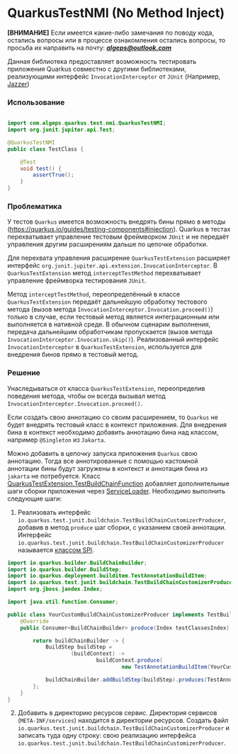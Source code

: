 # QuarkusTestNMI (No Method Inject)

**[ВНИМАНИЕ]** Если имеется какие-либо замечания по поводу кода, остались вопросы или в процессе ознакомления остались
вопросы, то просьба их направить на почту: ***algeps@outlook.com***

Данная библиотека предоставляет возможность тестировать приложения Quarkus совместно с другими библиотеками,
реализующими интерфейс `InvocationInterceptor` от `JUnit` (Например,
[Jazzer](https://github.com/CodeIntelligenceTesting/jazzer))

### Использование

```java

import com.algeps.quarkus.test.nmi.QuarkusTestNMI;
import org.junit.jupiter.api.Test;

@QuarkusTestNMI
public class TestClass {

    @Test
    void test() {
        assertTrue();
    }
}
```

### Проблематика

У тестов `Quarkus` имеется возможность внедрять бины прямо в
методы (https://quarkus.io/guides/testing-components#injection). Quarkus в тестах перехватывает управление тестовым
фреймворком `JUnit` и не передаёт управления другим расширениям дальше по цепочке обработки.

Для перехвата управления расширение `QuarkusTestExtension` расширяет интерфейс
`org.junit.jupiter.api.extension.InvocationInterceptor`. В `QuarkusTestExtension` метод `interceptTestMethod`
перехватывает управление фреймворка тестирования `JUnit`.

Метод `interceptTestMethod`, переопределённый в классе `QuarkusTestExtension` передаёт дальнейшую обработку тестового
метода (вызов метода `InvocationInterceptor.Invocation.proceed()`) только в случае, если тестовый метод является
интеграционным или выполняется в нативной среде. В обычном сценарии
выполнения, передача дальнейшим обработчикам пропускается (вызов метода `InvocationInterceptor.Invocation.skip()`).
Реализованный интерфейс `InvocationInterceptor` в `QuarkusTestExtension`, используется для внедрения бинов прямо в
тестовый метод.

### Решение

Унаследываться от класса `QuarkusTestExtension`, переопределив поведения метода, чтобы он всегда вызывал метод
`InvocationInterceptor.Invocation.proceed()`.

Если создать свою аннотацию со своим расширением, то `Quarkus` не будет внедрять тестовый класс в контекст приложения.
Для внедрения бина в контекст необходимо добавить аннотацию бина над классом, например `@Singleton` из `Jakarta`.

Можно добавить в цепочку запуска приложения `Quarkus` свою аннотацию. Тогда все аннотированные с помощью кастомной
аннотации бины будут загружены в контекст и аннотация бина из `jakarta` не потребуется.
Класс [QuarkusTestExtension.TestBuildChainFunction](https://github.com/quarkusio/quarkus/blob/3.15.0/test-framework/junit5/src/main/java/io/quarkus/test/junit/QuarkusTestExtension.java#L1323)
добавляет дополнительные шаги сборки приложения
через [ServiceLoader](https://docs.oracle.com/en/java/javase/17/docs/api/java.base/java/util/ServiceLoader.html).
Необходимо выполнить следующие шаги:

1) Реализовать интерфейс `io.quarkus.test.junit.buildchain.TestBuildChainCustomizerProducer`, добавив в метод `produce`
   шаг сборки, с указанием своей аннотации. Интерфейс
   `io.quarkus.test.junit.buildchain.TestBuildChainCustomizerProducer`
   называется [классом SPI](https://docs.oracle.com/javase/tutorial/sound/SPI-intro.html).

```java
import io.quarkus.builder.BuildChainBuilder;
import io.quarkus.builder.BuildStep;
import io.quarkus.deployment.builditem.TestAnnotationBuildItem;
import io.quarkus.test.junit.buildchain.TestBuildChainCustomizerProducer;
import org.jboss.jandex.Index;

import java.util.function.Consumer;

public class YourCustomBuildChainCustomizerProducer implements TestBuildChainCustomizerProducer {
    @Override
    public Consumer<BuildChainBuilder> produce(Index testClassesIndex) {

        return buildChainBuilder -> {
            BuildStep buildStep =
                    (buildContext) ->
                            buildContext.produce(
                                    new TestAnnotationBuildItem(YourCustomAnnotation.class.getName()));

            buildChainBuilder.addBuildStep(buildStep).produces(TestAnnotationBuildItem.class).build();
        };
    }
}

```

2) Добавить в директорию ресурсов сервис. Директория сервисов (`META-INF/services`) находится в директории ресурсов.
   Создать файл `io.quarkus.test.junit.buildchain.TestBuildChainCustomizerProducer`  и записать туда одну строку:
   свою реализацию интерфейса `io.quarkus.test.junit.buildchain.TestBuildChainCustomizerProducer`.
